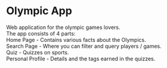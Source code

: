 # Olympic App
<p class="has-line-data" data-line-start="0" data-line-end="6">Web application for the olympic games lovers.<br>
The app consists of 4 parts:<br>
Home Page - Contains various facts about the Olympics.<br>
Search Page - Where you can filter and query players / games.<br>
Quiz - Quizzes on sports.<br>
Personal Profile - Details and the tags earned in the quizzes.</p>
